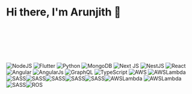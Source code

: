 # Hi there, I'm Arunjith 👋 

 
 <div width="100%" style="display: inline-block; margin-top: 100px;"> 
  <img alt="NodeJS" src="https://img.shields.io/badge/node.js-%2343853D.svg?style=for-the-badge&logo=node-dot-js&logoColor=white"/>
  <img alt="Flutter" src="https://img.shields.io/badge/Flutter-%2302569B.svg?style=for-the-badge&logo=Flutter&logoColor=white" />
  <img alt="Python" src="https://img.shields.io/badge/python-%2314354C.svg?style=for-the-badge&logo=python&logoColor=white"/> 
  <img alt="MongoDB" src ="https://img.shields.io/badge/MongoDB-%234ea94b.svg?style=for-the-badge&logo=mongodb&logoColor=white"/>
  <img alt="Next JS" src="https://img.shields.io/badge/nextjs-%23000000.svg?style=for-the-badge&logo=next.js&logoColor=white"/>  
  <img alt="NestJS" src="https://img.shields.io/badge/nestjs-%23E0234E.svg?style=for-the-badge&logo=nestjs&logoColor=white" />
  <img alt="React" src="https://img.shields.io/badge/react-%2320232a.svg?style=for-the-badge&logo=react&logoColor=%2361DAFB"/>
  <img alt="Angular" src="https://img.shields.io/badge/angular-%23DD0031.svg?style=for-the-badge&logo=angular&logoColor=white"/>
  <img alt="AngularJs" src="https://img.shields.io/badge/angularjs-%23DD0031.svg?style=for-the-badge&logo=angular&logoColor=white"/>
  <img alt="GraphQL" src="https://img.shields.io/badge/-GraphQL-E10098?style=for-the-badge&logo=graphql"/>
  <img alt="TypeScript" src="https://img.shields.io/badge/typescript-%23007ACC.svg?style=for-the-badge&logo=typescript&logoColor=white"/>
  <img alt="AWS" src="https://img.shields.io/badge/AWS-%23FF9900.svg?style=for-the-badge&logo=amazon-aws&logoColor=white"/>
  <img alt="AWSLambda" src="https://img.shields.io/badge/-aws%20lambda-E10098?style=for-the-badge&logo=aws-20lambda"/>
  <img alt="AWSLambda" src="https://img.shields.io/badge/-aws%20s3-E10098?style=for-the-badge&logo=aws-s3"/>
  <img alt="AWSLambda" src="https://img.shields.io/badge/-aws%20EC2-E10098?style=for-the-badge&logo=aws-EC2"/>
 
  <img style="float: left"  alt="SASS" src="https://img.shields.io/badge/SASS-hotpink.svg?style=for-the-badge&logo=SASS&logoColor=white"/>
  <img style="float: left"  alt="SASS" src="https://img.shields.io/badge/PostgreSQL-316192?style=for-the-badge&logo=postgresql&logoColor=white"/>
  <img style="float: left"  alt="SASS" src="https://img.shields.io/badge/Neo4j-018bff?style=for-the-badge&logo=neo4j&logoColor=white"/>
  <img style="float: left"  alt="SASS" src="https://img.shields.io/badge/Ionic-3880FF?style=for-the-badge&logo=ionic&logoColor=white"/>
 
  <img style="float: left"  alt="SASS" src="https://img.shields.io/badge/Arduino-00979D?style=for-the-badge&logo=Arduino&logoColor=white"/>
  <img style="float: left"  alt="SASS" src="https://img.shields.io/badge/Raspberry%20Pi-A22846?style=for-the-badge&logo=Raspberry%20Pi&logoColor=white"/>
  <img alt="ROS" src="https://img.shields.io/badge/-ROS-E10098?style=for-the-badge&logo=ROS"/>
 
 

 
</div>

